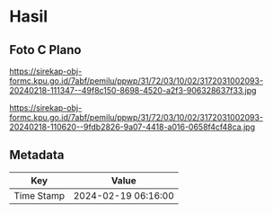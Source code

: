 # Hasil

## Foto C Plano

https://sirekap-obj-formc.kpu.go.id/7abf/pemilu/ppwp/31/72/03/10/02/3172031002093-20240218-111347--49f8c150-8698-4520-a2f3-906328637f33.jpg

https://sirekap-obj-formc.kpu.go.id/7abf/pemilu/ppwp/31/72/03/10/02/3172031002093-20240218-110620--9fdb2826-9a07-4418-a016-0658f4cf48ca.jpg


## Metadata

| Key        | Value               |
| ---------- | ------------------- |
| Time Stamp | 2024-02-19 06:16:00 |



